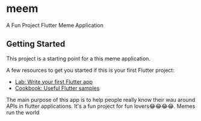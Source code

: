 # meem

A Fun Project Flutter Meme Application

## Getting Started

This project is a starting point for a this meme application.

A few resources to get you started if this is your first Flutter project:

- [Lab: Write your first Flutter app](https://flutter.dev/docs/get-started/codelab)
- [Cookbook: Useful Flutter samples](https://flutter.dev/docs/cookbook)

The main purpose of this app is to help people really know their wau around APIs in flutter
applications.
It's a fun project for fun lovers😂😂😂😂.
Memes run the world